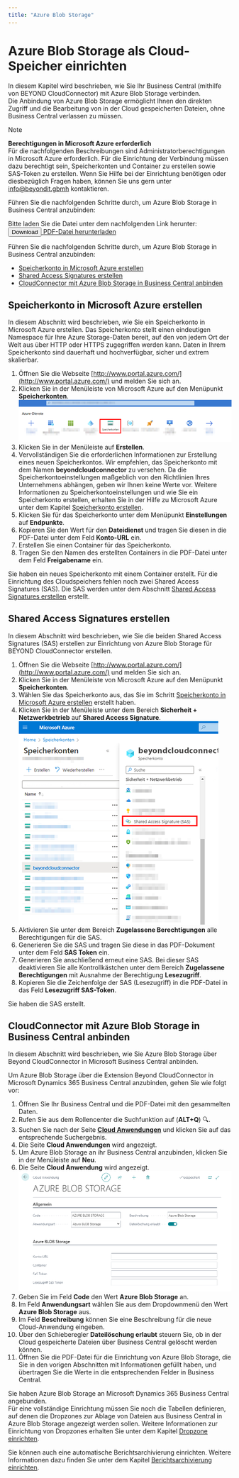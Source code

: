 ```yaml
---
title: "Azure Blob Storage"
---
```


# <a name="set-up-for-azure-blob-storage"></a>Azure Blob Storage als Cloud-Speicher einrichten

In diesem Kapitel wird beschrieben, wie Sie Ihr Business Central (mithilfe von BEYOND CloudConnector) mit Azure Blob Storage verbinden.  
Die Anbindung von Azure Blob Storage ermöglicht Ihnen den direkten Zugriff und die Bearbeitung von in der Cloud gespeicherten Dateien, ohne Business Central verlassen zu müssen.  

>[!NOTE]  
>**Berechtigungen in Microsoft Azure erforderlich**  
Für die nachfolgenden Beschreibungen sind Administratorberechtigungen in Microsoft Azure erforderlich. Für die Einrichtung der Verbindung müssen dazu berechtigt sein, Speicherkonten und Container zu erstellen sowie SAS-Token zu erstellen. Wenn Sie Hilfe bei der Einrichtung benötigen oder diesbezüglich Fragen haben, können Sie uns gern unter 
<a href="mailto:info@beyondit.gmbh?cc=sascha.fischer@beyondit.gmbh&amp;subject=Azure Blob Storage als Cloud-Speicher einrichten">info@beyondit.gbmh</a> kontaktieren.  

Führen Sie die nachfolgenden Schritte durch, um Azure Blob Storage in Business Central anzubinden:  

Bitte laden Sie die Datei unter dem nachfolgenden Link herunter:  
<a href="http://docs.beyond365.de/de-DE/cloudconnector/assets/de_DE-CloudConnectorAzureBlobStorageSetup.pdf" download>
  <button>Download</button>
</a>
<a href="http://docs.beyond365.de/de-DE/cloudconnector/assets/de_DE-CloudConnectorAzureBlobStorageSetup.pdf">PDF-Datei herunterladen</a>

Führen Sie die nachfolgenden Schritte durch, um Azure Blob Storage in Business Central anzubinden:  

+ [Speicherkonto in Microsoft Azure erstellen](#create-storage-account)
+ [Shared Access Signatures erstellen](#create-sas)
+ [CloudConnector mit Azure Blob Storage in Business Central anbinden](#connect-cloudconnector-in-business-central)

## <a name="create-storage-account"></a>Speicherkonto in Microsoft Azure erstellen

In diesem Abschnitt wird beschrieben, wie Sie ein Speicherkonto in Microsoft Azure erstellen. Das Speicherkonto stellt einen eindeutigen Namespace für Ihre Azure Storage-Daten bereit, auf den von jedem Ort der Welt aus über HTTP oder HTTPS zugegriffen werden kann. Daten in Ihrem Speicherkonto sind dauerhaft und hochverfügbar, sicher und extrem skalierbar.  

1. Öffnen Sie die Webseite [http://www.portal.azure.com/](http://www.portal.azure.com/) und melden Sie sich an.  
1. Klicken Sie in der Menüleiste von Microsoft Azure auf den Menüpunkt **Speicherkonten**.  
    ![microsoft-azure-new-storage-account](../assets/microsoft-azure-new-storage-account.png)  
1. Klicken Sie in der Menüleiste auf **Erstellen**.  
1. Vervollständigen Sie die erforderlichen Informationen zur Erstellung eines neuen Speicherkontos. Wir empfehlen, das Speicherkonto mit dem Namen **beyondcloudconnector** zu versehen. Da die Speicherkontoeinstellungen maßgeblich von den Richtlinien Ihres Unternehmens abhängen, geben wir Ihnen keine Werte vor. Weitere Informationen zu Speicherkontoeinstellungen und wie Sie ein Speicherkonto erstellen, erhalten Sie in der Hilfe zu Microsoft Azure unter dem Kapitel [Speicherkonto erstellen](https://learn.microsoft.com/de-de/azure/storage/common/storage-account-create?tabs=azure-portal).  
1. Klicken Sie für das Speicherkonto unter dem Menüpunkt **Einstellungen** auf **Endpunkte**.  
1. Kopieren Sie den Wert für den **Dateidienst** und tragen Sie diesen in die PDF-Datei unter dem Feld **Konto-URL** ein.  
1. Erstellen Sie einen Container für das Speicherkonto.  
1. Tragen Sie den Namen des erstellten Containers in die PDF-Datei unter dem Feld **Freigabename** ein. 

Sie haben ein neues Speicherkonto mit einem Container erstellt. Für die Einrichtung des Cloudspeichers fehlen noch zwei Shared Access Signatures (SAS). Die SAS werden unter dem Abschnitt [Shared Access Signatures erstellen](#create-sas) erstellt.  

## <a name="create-sas"></a>Shared Access Signatures erstellen

In diesem Abschnitt wird beschrieben, wie Sie die beiden Shared Access Signatures (SAS) erstellen zur Einrichtung von Azure Blob Storage für BEYOND CloudConnector erstellen.  

1. Öffnen Sie die Webseite [http://www.portal.azure.com/](http://www.portal.azure.com/) und melden Sie sich an.  
1. Klicken Sie in der Menüleiste von Microsoft Azure auf den Menüpunkt **Speicherkonten**.  
1. Wählen Sie das Speicherkonto aus, das Sie im Schritt [Speicherkonto in Microsoft Azure erstellen](#create-storage-account) erstellt haben.  
1. Klicken Sie in der Menüleiste unter dem Bereich **Sicherheit + Netzwerkbetrieb** auf **Shared Access Signature**.  
    ![microsoft-azure-sas](../assets/microsoft-azure-sas.png)  
1. Aktivieren Sie unter dem Bereich **Zugelassene Berechtigungen** alle Berechtigungen für die SAS.  
1. Generieren Sie die SAS und tragen Sie diese in das PDF-Dokument unter dem Feld **SAS Token** ein.  
1. Generieren Sie anschließend erneut eine SAS. Bei dieser SAS deaktivieren Sie alle Kontrollkästchen unter dem Bereich **Zugelassene Berechtigungen** mit Ausnahme der Berechtigung **Lesezugriff**.  
1. Kopieren Sie die Zeichenfolge der SAS (Lesezugriff) in die PDF-Datei in das Feld **Lesezugriff SAS-Token**.  

Sie haben die SAS erstellt.  

## <a name="connect-cloudconnector-in-business-central"></a>CloudConnector mit Azure Blob Storage in Business Central anbinden

In diesem Abschnitt wird beschrieben, wie Sie Azure Blob Storage über Beyond CloudConnector in Microsoft Business Central anbinden.  

Um Azure Blob Storage über die Extension Beyond CloudConnector in Microsoft Dynamics 365 Business Central anzubinden, gehen Sie wie folgt vor:  

1. Öffnen Sie Ihr Business Central und die PDF-Datei mit den gesammelten Daten.  
1. Rufen Sie aus dem Rollencenter die Suchfunktion auf (**ALT+Q**) 🔍.  
1. Suchen Sie nach der Seite **[Cloud Anwendungen](https://businesscentral.dynamics.com/?page=70838580)** und klicken Sie auf das entsprechende Suchergebnis.  
1. Die Seite **Cloud Anwendungen** wird angezeigt.  
1. Um Azure Blob Storage an ihr Business Central anzubinden, klicken Sie in der Menüleiste auf **Neu**.  
1. Die Seite **Cloud Anwendung** wird angezeigt.  
    ![connect-azure-files](../assets/connect-azure-blob-storage.png)  
1. Geben Sie im Feld **Code** den Wert **Azure Blob Storage** an.  
1. Im Feld **Anwendungsart** wählen Sie aus dem Dropdownmenü den Wert **Azure Blob Storage** aus.  
1. Im Feld **Beschreibung** können Sie eine Beschreibung für die neue Cloud-Anwendung eingeben.  
1. Über den Schieberegler **Dateilöschung erlaubt** steuern Sie, ob in der Cloud gespeicherte Dateien über Business Central gelöscht werden können.  
1. Öffnen Sie die PDF-Datei für die Einrichtung von Azure Blob Storage, die Sie in den vorigen Abschnitten mit Informationen gefüllt haben, und übertragen Sie die Werte in die entsprechenden Felder in Business Central.  

Sie haben Azure Blob Storage an Microsoft Dynamics 365 Business Central angebunden.  
Für eine vollständige Einrichtung müssen Sie noch die Tabellen definieren, auf denen die Dropzones zur Ablage von Dateien aus Business Central in Azure Blob Storage angezeigt werden sollen. Weitere Informationen zur Einrichtung von Dropzones erhalten Sie unter dem Kapitel [Dropzone einrichten](set-up-dropzone.md).  

Sie können auch eine automatische Berichtsarchivierung einrichten. Weitere Informationen dazu finden Sie unter dem Kapitel [Berichtsarchivierung einrichten](set-up-report-archive.md).  

